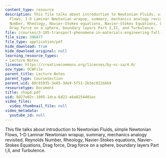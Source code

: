 ```yaml
---
content_type: resource
description: This file talks about introduction to Newtonian Fluids, simple Newtonian
  Flows, 1-D Laminar Newtonian wrapup, summary, mechanics analogy revisited, Reynolds
  Number, Rheology, Navier-Stokes equations, Navier-Stokes Equations, Drag force,
  Drag force on a sphere, boundary layers Part I,II, and Turbulence.
file: /courses/3-185-transport-phenomena-in-materials-engineering-fall-2003/8027e02c18951dca6d22e8a0254401ec_chap4.pdf
file_size: 396077
file_type: application/pdf
hide_download: true
hide_download_original: null
learning_resource_types:
- Lecture Notes
license: https://creativecommons.org/licenses/by-nc-sa/4.0/
ocw_type: OCWFile
parent_title: Lecture Notes
parent_type: CourseSection
parent_uid: 80c01035-3e65-3de9-5f51-2b3ec022b6b9
resourcetype: Document
title: chap4.pdf
uid: 8027e02c-1895-1dca-6d22-e8a0254401ec
video_files:
  video_thumbnail_file: null
video_metadata:
  youtube_id: null
---
```

This file talks about introduction to Newtonian Fluids, simple Newtonian Flows, 1-D Laminar Newtonian wrapup, summary, mechanics analogy revisited, Reynolds Number, Rheology, Navier-Stokes equations, Navier-Stokes Equations, Drag force, Drag force on a sphere, boundary layers Part I,II, and Turbulence.